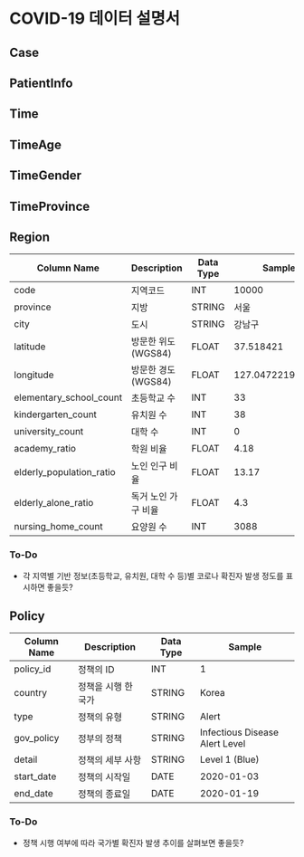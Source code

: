 # COVID-19 데이터 설명서

## Case

## PatientInfo

## Time

## TimeAge

## TimeGender

## TimeProvince

## Region

|Column Name|Description|Data Type|Sample|
|----------|----------|-----|-----|
|code|지역코드|INT|10000|
|province|지방|STRING|서울|
|city|도시|STRING|강남구|
|latitude|방문한 위도 (WGS84)|FLOAT|37.518421|
|longitude|방문한 경도 (WGS84)|FLOAT|127.047221999999|
|elementary_school_count|초등학교 수|INT|33|
|kindergarten_count|유치원 수|INT|38|
|university_count|대학 수|INT|0|
|academy_ratio|학원 비율|FLOAT|4.18|
|elderly_population_ratio|노인 인구 비율|FLOAT|13.17|
|elderly_alone_ratio|독거 노인 가구 비율|FLOAT|4.3|
|nursing_home_count|요양원 수|INT|3088|

### To-Do

- 각 지역별 기반 정보(초등학교, 유치원, 대학 수 등)별 코로나 확진자 발생 정도를 표시하면 좋을듯?

## Policy

|Column Name|Description|Data Type|Sample|
|----------|----------|-----|-----|
|policy_id|정책의 ID|INT|1|
|country|정책을 시행 한 국가|STRING|Korea|
|type|정책의 유형|STRING|Alert|
|gov_policy|정부의 정책|STRING|Infectious Disease Alert Level|
|detail|정책의 세부 사항|STRING|Level 1 (Blue)|
|start_date|정책의 시작일|DATE|2020-01-03|
|end_date|정책의 종료일|DATE|2020-01-19|

### To-Do

- 정책 시행 여부에 따라 국가별 확진자 발생 추이를 살펴보면 좋을듯?
